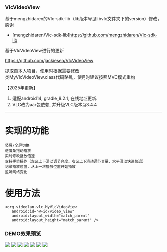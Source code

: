 ### VlcVideoView

基于mengzhidaren的Vlc-sdk-lib（lib版本号见libvlc文件夹下的version）修改，感谢<br>

  * [mengzhidaren/Vlc-sdk-lib]https://github.com/mengzhidaren/Vlc-sdk-lib <br>

基于VlcVideoView进行的更新<br>

https://github.com/jackiesea/VlcVideoView <br>

提取自本人项目，使用时根据需要修改 <br>
类MyVlcVideoView.class代码略乱，使用时建议按照MVC模式重构 <br>


【2025年更新】
1. 适配android14, gradle_8.2.1, 在线地址更新.
2. VLC改为aar包依赖, 并升级VLC版本为3.4.4
---

# 实现的功能
```
竖屏/全屏切换
进度条拖动播放
实时修改播放倍速
支持手势操作（左区上下滑动调节亮度、右区上下滑动调节音量、水平滑动快进快退）
记录播放位置，从上一次播放位置开始播放
监听网络变化
```

# 使用方法
```
<org.videolan.vlc.MyVlcVideoView
   android:id="@+id/video_view"
   android:layout_width="match_parent"
   android:layout_height="match_parent" />
```

### DEMO效果预览
![](https://raw.githubusercontent.com/jackiesea/MrCSH_VlcVideoView/master/capture/1.png)
![](https://raw.githubusercontent.com/jackiesea/MrCSH_VlcVideoView/master/capture/2.png)
![](https://raw.githubusercontent.com/jackiesea/MrCSH_VlcVideoView/master/capture/3.png)
![](https://raw.githubusercontent.com/jackiesea/MrCSH_VlcVideoView/master/capture/4.png)
![](https://raw.githubusercontent.com/jackiesea/MrCSH_VlcVideoView/master/capture/5.png)
![](https://raw.githubusercontent.com/jackiesea/MrCSH_VlcVideoView/master/capture/6.png)
![](https://raw.githubusercontent.com/jackiesea/MrCSH_VlcVideoView/master/capture/7.png)
